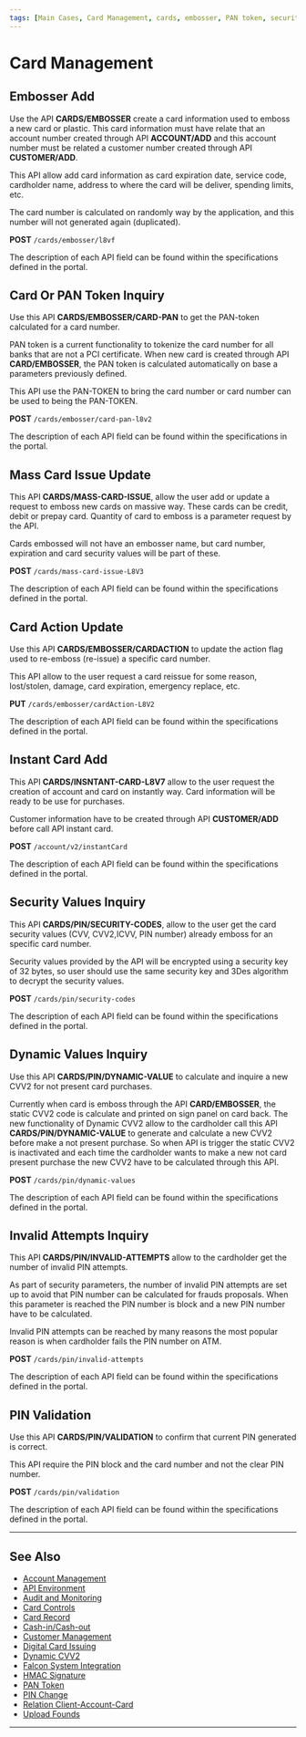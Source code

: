 ```yaml
---
tags: [Main Cases, Card Management, cards, embosser, PAN token, security-codes, PIN]
---
```


# Card Management

## Embosser Add

Use the API **CARDS/EMBOSSER** create a card information used to emboss a new card or plastic. This card information must have relate that an account number created through API **ACCOUNT/ADD** and this account number must be related a customer number created through API **CUSTOMER/ADD**.

This API allow add card information as card expiration date, service code, cardholder name, address to where the card will be deliver, spending limits, etc.

The card number is calculated on randomly way by the application, and this number will not generated again (duplicated).

**POST** `/cards/embosser/l8vf`

The description of each API field can be found within the specifications defined in the portal.

## Card Or PAN Token Inquiry

Use this API **CARDS/EMBOSSER/CARD-PAN** to get the PAN-token calculated for a card number.

PAN token is a current functionality to tokenize the card number for all banks that are not a PCI certificate. When new card is created through API **CARD/EMBOSSER**, the PAN token is calculated automatically on base a parameters previously defined.

This API use the PAN-TOKEN to bring the card number or card number can be used to being the PAN-TOKEN.

**POST** `/cards/embosser/card-pan-l8v2`

The description of each API field can be found within the specifications in the portal.

## Mass Card Issue Update

This API **CARDS/MASS-CARD-ISSUE**, allow the user add or update a request to emboss new cards on massive way. These cards can be credit, debit or prepay card. Quantity of card to emboss is a parameter request by the API.

Cards embossed will not have an embosser name, but card number, expiration and card security values will be part of these.

**POST** `/cards/mass-card-issue-L8V3`

The description of each API field can be found within the specifications defined in the portal.

## Card Action Update

Use this API **CARDS/EMBOSSER/CARDACTION** to update the action flag used to re-emboss (re-issue) a specific card number.

This API allow to the user request a card reissue for some reason, lost/stolen, damage, card expiration, emergency replace, etc.

**PUT** `/cards/embosser/cardAction-L8V2`

The description of each API field can be found within the specifications defined in the portal.

## Instant Card Add

This API **CARDS/INSNTANT-CARD-L8V7** allow to the user request the creation of account and card on instantly way. Card information will be ready to be use for purchases.

Customer information have to be created through API **CUSTOMER/ADD** before call API instant card.

**POST** `/account/v2/instantCard`

The description of each API field can be found within the specifications defined in the portal.

## Security Values Inquiry

This API **CARDS/PIN/SECURITY-CODES**, allow to the user get the card security values (CVV, CVV2,ICVV, PIN number) already emboss for an specific card number.

Security values provided by the API will be encrypted using a security key of 32 bytes, so user should use the same security key and 3Des algorithm to decrypt the security values.

**POST** `/cards/pin/security-codes`

The description of each API field can be found within the specifications defined in the portal.

## Dynamic Values Inquiry

Use this API **CARDS/PIN/DYNAMIC-VALUE** to calculate and inquire a new CVV2 for not present card purchases.

Currently when card is emboss through the API **CARD/EMBOSSER**, the static CVV2 code is calculate and printed on sign panel on card back. The new functionality of Dynamic CVV2 allow to the cardholder call this API **CARDS/PIN/DYNAMIC-VALUE** to generate and calculate a new CVV2 before make a not present purchase. So when API is trigger the static CVV2 is inactivated and each time the cardholder wants to make a new not card present purchase the new CVV2 have to be calculated through this API.

**POST** `/cards/pin/dynamic-values`

The description of each API field can be found within the specifications defined in the portal.

## Invalid Attempts Inquiry

This API **CARDS/PIN/INVALID-ATTEMPTS** allow to the cardholder get the number of invalid PIN attempts.

As part of security parameters, the number of invalid PIN attempts are set up to avoid that PIN number can be calculated for frauds proposals. When this parameter is reached the PIN number is block and a new PIN number have to be calculated.

Invalid PIN attempts can be reached by many reasons the most popular reason is when cardholder fails the PIN number on ATM.

**POST** `/cards/pin/invalid-attempts`

The description of each API field can be found within the specifications defined in the portal.

## PIN Validation

Use this API **CARDS/PIN/VALIDATION** to confirm that current PIN generated is correct.

This API require the PIN block and the card number and not the clear PIN number.

**POST** `/cards/pin/validation`

The description of each API field can be found within the specifications defined in the portal.

---

## See Also

- [Account Management](?path=docs/english/main-cases/account.md)
- [API Environment](?path=docs/english/main-cases/api-environment.md)
- [Audit and Monitoring](?path=docs/english/main-cases/audit.md)
- [Card Controls](?path=docs/english/main-cases/card-controls.md)
- [Card Record](?path=docs/english/main-cases/record.md)
- [Cash-in/Cash-out](?path=docs/english/main-cases/cash-in-out.md)
- [Customer Management](?path=docs/english/main-cases/customer.md)
- [Digital Card Issuing](?path=docs/english/main-cases/digital.md)
- [Dynamic CVV2](?path=docs/english/main-cases/dynamic.md)
- [Falcon System Integration](?path=docs/english/main-cases/falcon.md)
- [HMAC Signature](?path=docs/english/main-cases/hmac.md)
- [PAN Token](?path=docs/english/main-cases/pan-token.md)
- [PIN Change](?path=docs/english/main-cases/pin-change.md)
- [Relation Client-Account-Card](?path=docs/english/main-cases/relation.md)
- [Upload Founds](?path=docs/english/main-cases/uploads.md)

---
